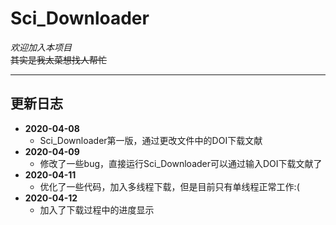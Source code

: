 # Sci_Downloader  

*欢迎加入本项目*  
~~其实是我太菜想找人帮忙~~  
***
## 更新日志
+ **2020-04-08**  
  + Sci_Downloader第一版，通过更改文件中的DOI下载文献  
+ **2020-04-09**  
  + 修改了一些bug，直接运行Sci_Downloader可以通过输入DOI下载文献了  
+ **2020-04-11**  
  + 优化了一些代码，加入多线程下载，但是目前只有单线程正常工作:(  
+ **2020-04-12**  
  + 加入了下载过程中的进度显示  

